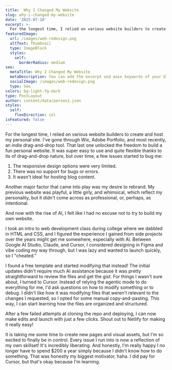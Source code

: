 ```yaml
---
title:  Why I Changed My Website
slug: why-i-changed-my-website
date: '2025-07-10'
excerpt: >-
  For the longest time, I relied on various website builders to create and host my personal site. No more! Partially thanks to AI.
featuredImage:
  url: /images/web-redesign.png
  altText: Thumbnail
  type: ImageBlock
  styles:
    self:
      borderRadius: medium
seo:
  metaTitle: Why I Changed My Website
  metaDescription: You can add the excerpt and main keywords of your blog post here.
  socialImage: /images/web-redesign.png
  type: Seo
colors: bg-light-fg-dark
type: PostLayout
author: content/data/person1.json
styles:
  self:
    flexDirection: col
isFeatured: false
---
```


For the longest time, I relied on various website builders to create and host my personal site. I've gone through Wix, Adobe Portfolio, and most recently, an indie drag-and-drop tool. That last one unlocked the freedom to build a fun personal website. It was super easy to use and quite flexible thanks to its of drag-and-drop nature, but over time, a few issues started to bug me:

1. The responsive design options were very limited. 
2. There was no support for bugs or errors.
3. It wasn't ideal for hosting blog content. 

Another major factor that came into play was my desire to rebrand. My previous website was playful, a little girly, and whimsical, which reflect my personality, but it didn't come across as professional, or, perhaps, as intentional.

And now with the rise of AI, I felt like I had no excuse not to try to build my own website. 

I took an intro to web development class during college where we dabbled in HTML and CSS, and I figured the experience I gained from side projects over the years might get me somewhere, especially with AI. Between Google AI Studio, Claude, and Cursor, I considered designing in Figma and vibe coding my way through, but I was lazy and wanted to launch quickly, so I "cheated." 

I found a free template and started modifying that instead! The initial updates didn't require much AI assistance because it was pretty straightforward to review the files and get the gist. For things I wasn't sure about, I turned to Cursor. Instead of relying the agentic mode to do everything for me, I'd ask questions on how to modify something or to debug. I didn't like how it was modifying files that weren't relevant to the changes I requested, so I opted for some manual copy-and-pasting. This way, I can start learning how the files are organized and structured. 

After a few failed attempts at cloning the repo and deploying, I can now make edits and launch with just a few clicks. Shout out to  Netlify for making it really easy!

It is taking me some time to create new pages and visual assets, but I'm so excited to finally be in control. Every issue I run into is now a reflection of my own skillset! It's incredibly liberating. And honestly, I'm really happy I no longer have to spend $200 a year simply because I didn't know how to do something. That was honestly my biggest motivator, haha. I did pay for Cursor, but that's okay because I'm learning.


